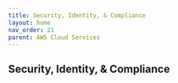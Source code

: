 ```yaml
---
title: Security, Identity, & Compliance
layout: home
nav_order: 21
parent: AWS Cloud Services
---
```


## Security, Identity, & Compliance